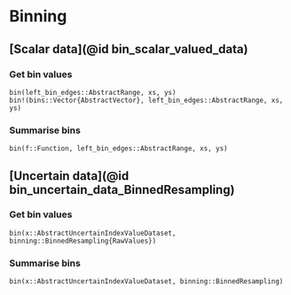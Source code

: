 
# Binning

## [Scalar data](@id bin_scalar_valued_data)

### Get bin values

```@docs
bin(left_bin_edges::AbstractRange, xs, ys)
bin!(bins::Vector{AbstractVector}, left_bin_edges::AbstractRange, xs, ys)
```

### Summarise bins

```@docs
bin(f::Function, left_bin_edges::AbstractRange, xs, ys)
```

## [Uncertain data](@id bin_uncertain_data_BinnedResampling)

### Get bin values

```@docs
bin(x::AbstractUncertainIndexValueDataset, binning::BinnedResampling{RawValues})
```

### Summarise bins

```@docs
bin(x::AbstractUncertainIndexValueDataset, binning::BinnedResampling)
```
